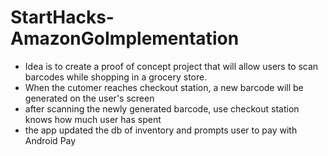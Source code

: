 # StartHacks-AmazonGoImplementation

* Idea is to create a proof of concept project that will allow users to scan barcodes while shopping in a grocery store. 
* When the cutomer reaches checkout station, a new barcode will be generated on the user's screen 
* after scanning the newly generated barcode, use checkout station knows how much user has spent
* the app updated the db of inventory and prompts user to pay with Android Pay
